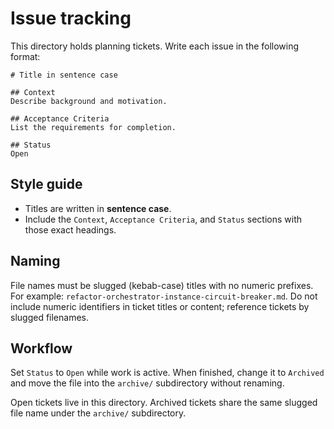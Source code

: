 # Issue tracking

This directory holds planning tickets. Write each issue in the following format:

```
# Title in sentence case

## Context
Describe background and motivation.

## Acceptance Criteria
List the requirements for completion.

## Status
Open
```

## Style guide

- Titles are written in **sentence case**.
- Include the `Context`, `Acceptance Criteria`, and `Status` sections with
  those exact headings.

## Naming
File names must be slugged (kebab-case) titles with no numeric prefixes.
For example: `refactor-orchestrator-instance-circuit-breaker.md`.
Do not include numeric identifiers in ticket titles or content; reference tickets by slugged filenames.

## Workflow
Set `Status` to `Open` while work is active. When finished, change it to
`Archived` and move the file into the `archive/` subdirectory without
renaming.

Open tickets live in this directory. Archived tickets share the same
slugged file name under the `archive/` subdirectory.
